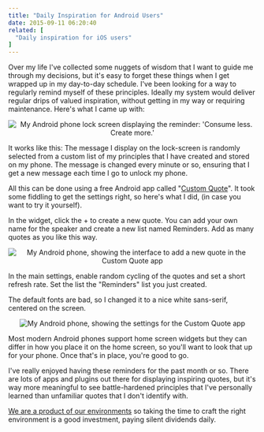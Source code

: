 ```yaml
---
title: "Daily Inspiration for Android Users"
date: 2015-09-11 06:20:40
related: [
  "Daily inspiration for iOS users"
]
---
```


Over my life I've collected some nuggets of wisdom that I want to guide me through my decisions, but it's easy to forget these things when I get wrapped up in my day-to-day schedule. I've been looking for a way to regularly remind myself of these principles. Ideally my system would deliver regular drips of valued inspiration, without getting in my way or requiring maintenance. Here's what I came up with:

<p style="text-align: center;">
  <img alt="My Android phone lock screen displaying the reminder: 'Consume less. Create more.'" src="/assets/images/phone-home-screen.png" />
</p>

It works like this: The message I display on the lock-screen is randomly selected from a custom list of my principles that I have created and stored on my phone. The message is changed every minute or so, ensuring that I get a new message each time I go to unlock my phone.

All this can be done using a free Android app called "[Custom Quote](https://play.google.com/store/apps/details?id=com.heinzdevelopment.customquote)". It took some fiddling to get the settings right, so here's what I did, (in case you want to try it yourself).

In the widget, click the + to create a new quote. You can add your own name for the speaker and create a new list named Reminders. Add as many quotes as you like this way.

<p style="text-align: center;">
  <img alt="My Android phone, showing the interface to add a new quote in the Custom Quote app" src="/assets/images/phone-new-quote.png" src="/assets/images/phone-new-quote.png" loading="lazy" />
</p>

In the main settings, enable random cycling of the quotes and set a short refresh rate. Set the list the "Reminders" list you just created.

The default fonts are bad, so I changed it to a nice white sans-serif, centered on the screen.

<p style="text-align: center;">
  <img alt="My Android phone, showing the settings for the Custom Quote app" src="/assets/images/custom-quote-settings.jpg" loading="lazy" />
</p>

Most modern Android phones support home screen widgets but they can differ in how you place it on the home screen, so you'll want to look that up for your phone. Once that's in place, you're good to go.

I've really enjoyed having these reminders for the past month or so. There are lots of apps and plugins out there for displaying inspiring quotes, but it's way more meaningful to see battle-hardened principles that I've personally learned than unfamiliar quotes that I don't identify with.

[We are a product of our environments]({{site.url}}/2011/04/18/location-location-location) so taking the time to craft the right environment is a good investment, paying silent dividends daily.
